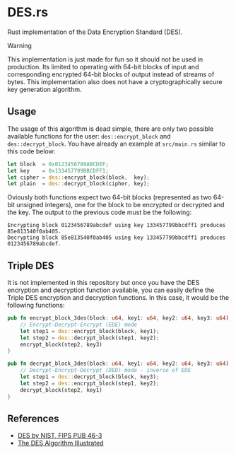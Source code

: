 # DES.rs

Rust implementation of the Data Encryption Standard (DES).

> [!WARNING]  
> This implementation is just made for fun so it should not be used in production.
> Its limited to operating with 64-bit blocks of input and corresponding 
> encrypted 64-bit blocks of output instead of streams of bytes. This implementation
> also does not have a cryptographically secure key generation algorithm.

## Usage

The usage of this algorithm is dead simple, there are only two possible available 
functions for the user: `des::encrypt_block` and `des::decrypt_block`. You have
already an example at `src/main.rs` similar to this code below:

```rust
let block  = 0x0123456789ABCDEF;
let key    = 0x133457799BBCDFF1;
let cipher = des::encrypt_block(block,  key);
let plain  = des::decrypt_block(cipher, key);
```

Oviously both functions expect two 64-bit blocks (represented as two 64-bit
unsigned integers), one for the block to be encrypted or decrypted and the key.
The output to the previous code must be the following:

```
Encrypting block 0123456789abcdef using key 133457799bbcdff1 produces 85e813540f0ab405.
Decrypting block 85e813540f0ab405 using key 133457799bbcdff1 produces 0123456789abcdef.
```

## Triple DES

It is not implemented in this repository but once you have the DES encryption and 
decryption function available, you can easily define the Triple DES encryption and 
decryption functions. In this case, it would be the following functions:

```rust
pub fn encrypt_block_3des(block: u64, key1: u64, key2: u64, key3: u64) -> u64 {
    // Encrypt-Decrypt-Encrypt (EDE) mode
    let step1 = des::encrypt_block(block, key1);
    let step2 = des::decrypt_block(step1, key2);
    encrypt_block(step2, key3)
}

pub fn decrypt_block_3des(block: u64, key1: u64, key2: u64, key3: u64) -> u64 {
    // Decrypt-Encrypt-Decrypt (DED) mode - inverse of EDE
    let step1 = des::decrypt_block(block, key3);
    let step2 = des::encrypt_block(step1, key2);
    decrypt_block(step2, key1)
}
```

## References

- [DES by NIST, FIPS PUB 46-3](https://csrc.nist.gov/files/pubs/fips/46-3/final/docs/fips46-3.pdf)
- [The DES Algorithm Illustrated](https://page.math.tu-berlin.de/~kant/teaching/hess/krypto-ws2006/des.htm)
